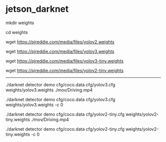 # jetson_darknet

mkdir weights

cd weights

wget https://pjreddie.com/media/files/yolov2.weights

wget https://pjreddie.com/media/files/yolov3.weights

wget https://pjreddie.com/media/files/yolov3-tiny.weights

wget https://pjreddie.com/media/files/yolov2-tiny.weights

-----------------------------------------------------------------------

./darknet detector demo cfg/coco.data cfg/yolov3.cfg weights/yolov3.weights ./mov/Driving.mp4 

./darknet detector demo cfg/coco.data cfg/yolov3.cfg weights/yolov3.weights -c 0

./darknet detector demo cfg/coco.data cfg/yolov2-tiny.cfg weights/yolov2-tiny.weights ./mov/Driving.mp4 

./darknet detector demo cfg/coco.data cfg/yolov2-tiny.cfg weights/yolov2-tiny.weights -c 0
